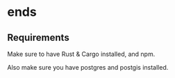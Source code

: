 # ends

## Requirements
Make sure to have Rust & Cargo installed, and npm.

Also make sure you have postgres and postgis installed.
